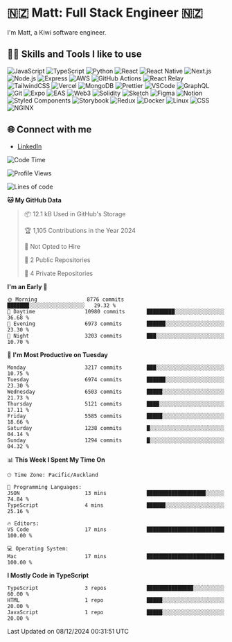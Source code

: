 # 🇳🇿 Matt: Full Stack Engineer 🇳🇿

I'm Matt, a Kiwi software engineer.

## 👨‍💻 Skills and Tools I like to use

![JavaScript](https://img.shields.io/badge/-JavaScript-F7DF1E?logo=javascript&logoColor=black)
![TypeScript](https://img.shields.io/badge/-TypeScript-3178C6?logo=typescript&logoColor=white)
![Python](https://img.shields.io/badge/-Python-3776AB?logo=python&logoColor=white)
![React](https://img.shields.io/badge/-React-61DAFB?logo=react&logoColor=white)
![React Native](https://img.shields.io/badge/-React_Native-61DAFB?logo=react&logoColor=white)
![Next.js](https://img.shields.io/badge/-Next.js-000000?logo=next.js&logoColor=white)
![Node.js](https://img.shields.io/badge/-Node.js-339933?logo=node.js&logoColor=white)
![Express](https://img.shields.io/badge/-Express-000000?logo=express&logoColor=white)
![AWS](https://img.shields.io/badge/-AWS-232F3E?logo=amazon-aws&logoColor=white)
![GitHub Actions](https://img.shields.io/badge/-GitHub_Actions-2088FF?logo=github-actions&logoColor=white)
![React Relay](https://img.shields.io/badge/-React_Relay-61DAFB?logo=react&logoColor=white)
![TailwindCSS](https://img.shields.io/badge/-TailwindCSS-38B2AC?logo=tailwind-css&logoColor=white)
![Vercel](https://img.shields.io/badge/-Vercel-000000?logo=vercel&logoColor=white)
![MongoDB](https://img.shields.io/badge/-MongoDB-47A248?logo=mongodb&logoColor=white)
![Prettier](https://img.shields.io/badge/-Prettier-F7B93E?logo=prettier&logoColor=white)
![VSCode](https://img.shields.io/badge/-VSCode-007ACC?logo=visual-studio-code&logoColor=white)
![GraphQL](https://img.shields.io/badge/-GraphQL-E10098?logo=graphql&logoColor=white)
![Git](https://img.shields.io/badge/-Git-F05032?logo=git&logoColor=white)
![Expo](https://img.shields.io/badge/-Expo-000020?logo=expo&logoColor=white)
![EAS](https://img.shields.io/badge/-EAS-4630EB?logo=expo&logoColor=white)
![Web3](https://img.shields.io/badge/-Web3-01C6B2?logo=web3.js&logoColor=white)
![Solidity](https://img.shields.io/badge/-Solidity-363636?logo=solidity&logoColor=white)
![Sketch](https://img.shields.io/badge/-Sketch-F7B500?logo=sketch&logoColor=white)
![Figma](https://img.shields.io/badge/-Figma-F24E1E?logo=figma&logoColor=white)
![Notion](https://img.shields.io/badge/-Notion-000000?logo=notion&logoColor=white)
![Styled Components](https://img.shields.io/badge/-Styled_Components-DB7093?logo=styled-components&logoColor=white)
![Storybook](https://img.shields.io/badge/-Storybook-FF4785?logo=storybook&logoColor=white)
![Redux](https://img.shields.io/badge/-Redux-764ABC?logo=redux&logoColor=white)
![Docker](https://img.shields.io/badge/-Docker-2496ED?logo=docker&logoColor=white)
![Linux](https://img.shields.io/badge/-Linux-FCC624?logo=linux&logoColor=black)
![CSS](https://img.shields.io/badge/-CSS-1572B6?logo=css3&logoColor=white)
![NGINX](https://img.shields.io/badge/-NGINX-009639?logo=nginx&logoColor=white)

## 🌐 Connect with me

- [LinkedIn](https://www.linkedin.com/in/matthew-mcintyre)

<!--START_SECTION:waka-->
![Code Time](http://img.shields.io/badge/Code%20Time-51%20hrs%2039%20mins-blue)

![Profile Views](http://img.shields.io/badge/Profile%20Views-0-blue)

![Lines of code](https://img.shields.io/badge/From%20Hello%20World%20I%27ve%20Written-38.7%20million%20lines%20of%20code-blue)

**🐱 My GitHub Data** 

> 📦 12.1 kB Used in GitHub's Storage 
 > 
> 🏆 1,105 Contributions in the Year 2024
 > 
> 🚫 Not Opted to Hire
 > 
> 📜 2 Public Repositories 
 > 
> 🔑 4 Private Repositories 
 > 
**I'm an Early 🐤** 

```text
🌞 Morning                8776 commits        ███████░░░░░░░░░░░░░░░░░░   29.32 % 
🌆 Daytime                10980 commits       █████████░░░░░░░░░░░░░░░░   36.68 % 
🌃 Evening                6973 commits        ██████░░░░░░░░░░░░░░░░░░░   23.30 % 
🌙 Night                  3203 commits        ███░░░░░░░░░░░░░░░░░░░░░░   10.70 % 
```
📅 **I'm Most Productive on Tuesday** 

```text
Monday                   3217 commits        ███░░░░░░░░░░░░░░░░░░░░░░   10.75 % 
Tuesday                  6974 commits        ██████░░░░░░░░░░░░░░░░░░░   23.30 % 
Wednesday                6503 commits        █████░░░░░░░░░░░░░░░░░░░░   21.73 % 
Thursday                 5121 commits        ████░░░░░░░░░░░░░░░░░░░░░   17.11 % 
Friday                   5585 commits        █████░░░░░░░░░░░░░░░░░░░░   18.66 % 
Saturday                 1238 commits        █░░░░░░░░░░░░░░░░░░░░░░░░   04.14 % 
Sunday                   1294 commits        █░░░░░░░░░░░░░░░░░░░░░░░░   04.32 % 
```


📊 **This Week I Spent My Time On** 

```text
🕑︎ Time Zone: Pacific/Auckland

💬 Programming Languages: 
JSON                     13 mins             ███████████████████░░░░░░   74.84 % 
TypeScript               4 mins              ██████░░░░░░░░░░░░░░░░░░░   25.16 % 

🔥 Editors: 
VS Code                  17 mins             █████████████████████████   100.00 % 

💻 Operating System: 
Mac                      17 mins             █████████████████████████   100.00 % 
```

**I Mostly Code in TypeScript** 

```text
TypeScript               3 repos             ███████████████░░░░░░░░░░   60.00 % 
HTML                     1 repo              █████░░░░░░░░░░░░░░░░░░░░   20.00 % 
JavaScript               1 repo              █████░░░░░░░░░░░░░░░░░░░░   20.00 % 
```




 Last Updated on 08/12/2024 00:31:51 UTC
<!--END_SECTION:waka-->


